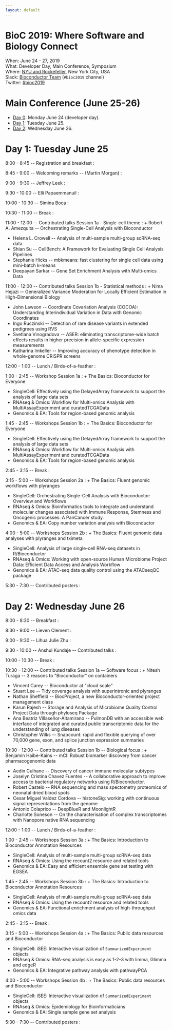 ```yaml
---
layout: default
---
```


# BioC 2019: Where Software and Biology Connect

When: June 24 - 27, 2019<br />
What: Developer Day, Main Conference, Symposium<br />
Where: [NYU and Rockefeller][venue], New York City, USA<br />
Slack: [Bioconductor Team][] (`#bioc2019` channel)<br />
Twitter: [#bioc2019][tweet]<br />

[tweet]: https://twitter.com/hashtag/bioc2019?f=tweets
[venue]: ./travel-accommodations
[Bioconductor Team]: https://bioc-community.herokuapp.com/


# Main Conference (June 25-26)
* [Day 0][0]: Monday June 24 (developer day).
* [Day 1](#day-1-tuesday-june-25): Tuesday June 25.
* [Day 2](#day-2-wednesday-june-26): Wednesday June 26.

[0]: https://bioc2019.bioconductor.org/schedule-developer-day

# Day 1: Tuesday June 25

<!--
Logistics:

- Start your [course AMI][]
- Join the [bioc-community slack][]
-->

[course AMI]: https://courses.bioconductor.org
[bioc-community slack]: https://bioc-community.herokuapp.com/

8:00 - 8:45 -- Registration and breakfast
: 

8:45 - 9:00 -- Welcoming remarks -- (Martin Morgan)
: 

9:00 - 9:30 -- Jeffrey Leek
: 

9:30 - 10:00 -- Elli Papaemmanuil
: 

10:00 - 10:30  -- Simina Boca
: 

10:30 - 11:00 -- Break
: 

11:00 - 12:00 -- Contributed talks Session 1a - Single-cell theme
: + Robert A. Amezquita -- Orchestrating Single-Cell Analysis with Bioconductor
  + Helena L. Crowell -- Analysis of multi-sample multi-group scRNA-seq data
  + Shian Su -- CellBench: A Framework for Evaluating Single Cell Analysis Pipelines
  + Stephanie Hicks -- mbkmeans: fast clustering for single cell data using mini-batch k-means
  + Deepayan Sarkar -- Gene Set Enrichment Analysis with Multi-omics Data

11:00 - 12:00 -- Contributed talks Session 1b - Statistical methods
: + Nima Hejazi -- Generalized Variance Moderation for Locally Efficient Estimation in High-Dimensional Biology
  + John Lawson -- Coordinate Covariation Analysis (COCOA): Understanding Interindividual Variation in Data with Genomic Coordinates
  + Ingo Ruczinski -- Detection of rare disease variants in extended pedigrees using RVS
  + Svetlana Vinogradova -- ASER: eliminating transcriptome-wide batch effects results in higher precision in allele-specific expression measurements
  + Katharina Imkeller -- Improving accuracy of phenotype detection in whole-genome CRISPR screens

12:00 - 1:00 -- Lunch / Birds-of-a-feather
: 

1:00 - 2:45 --  Workshop Session 1a
: + The Basics: Bioconductor for Everyone
  + SingleCell: Effectively using the DelayedArray framework to support the analysis of large data sets
  + RNAseq & Omics: Workflow for Multi-omics Analysis with MultiAssayExperiment and curatedTCGAData
  + Genomics & EA: Tools for region-based genomic analysis

1:45 - 2:45 --  Workshops Session 1b
: + The Basics: Bioconductor for Everyone
  + SingleCell: Effectively using the DelayedArray framework to support the analysis of large data sets
  + RNAseq & Omics: Workflow for Multi-omics Analysis with MultiAssayExperiment and curatedTCGAData
  + Genomics & EA: Tools for region-based genomic analysis

2:45 - 3:15 -- Break
: 

3:15 - 5:00 --  Workshops Session 2a
: + The Basics: Fluent genomic workflows with plyranges
  + SingleCell: Orchestrating Single-Cell Analysis with Bioconductor: Overview and Workflows
  + RNAseq & Omics: Bioinformatics tools to integrate and understand molecular changes associated with Immune Response, Stemness and Oncogenic processes: A PanCancer study.
  + Genomics & EA: Copy number variation analysis with Bioconductor

4:00 - 5:00 --  Workshops Session 2b
: + The Basics: Fluent genomic data analyses with plyranges and tximeta
  + SingleCell: Analysis of large single-cell RNA-seq datasets in R/Bioconductor
  + RNAseq & Omics: Working with open-source Human Microbiome Project Data: Efficient Data Access and Analysis Workflow
  + Genomics & EA: ATAC-seq data quality control using the ATACseqQC package

5:30 - 7:30 -- Contributed posters
: 

# Day 2: Wednesday June 26

8:00 - 8:30 -- Breakfast
: 

8:30 - 9:00 -- Lieven Clement
: 

9:00 - 9:30 -- Lihua Julie Zhu
: 

9:30 - 10:00 -- Anshul Kundaje --  Contributed talks
: 

10:00 - 10:30 -- Break
: 

10:30 - 12:00  --  Contributed talks Session 1a -- Software focus
: + Nitesh Turaga -- 3 reasons to "Bioconductor" on containers
  + Vincent Carey -- Bioconductor at "cloud scale"
  + Stuart Lee -- Tidy coverage analysis with superintronic and plyranges
  + Nathan Sheffield -- BiocProject, a new Bioconductor-oriented project management class
  + Karun Rajesh -- Storage and Analysis of Microbiome Quality Control Project Data through phyloseq Package
  + Ana Beatriz Villaseñor-Altamirano -- PulmonDB with an accessible web interface of integrated and curated public transcriptomic data for the understanding of lung diseases
  + Christopher Wilks -- Snapcount: rapid and flexible querying of over 70,000 gene, exon, and splice junction expression summaries

10:30 - 12:00  --  Contributed talks Session 1b -- Biological focus
: + Benjamin Haibe-Kains -- mCI: Robust biomarker discovery from cancer pharmacogenomic data
  + Aedin Culhane -- Discovery of cancer immune molecular subtypes
  + Joselyn Cristina Chavez Fuentes -- A collaborative approach to improve access to bacterial regulatory networks using R/Bioconductor.
  + Robert Castelo -- RNA sequencing and mass spectometry proteomics of neonatal dried blood spots
  + Cesar Miguel Valdez Cordova -- histoneSig: working with continuous signal representations from the genome
  + Antonio Colaprico -- DeepBlueR and MoonlightR
  + Charlotte Soneson -- On the characterisation of complex transcriptomes with Nanopore native RNA sequencing

12:00 - 1:00 -- Lunch / Birds-of-a-feather
: 

1:00 - 2:45 -- Workshops Session 3a
: + The Basics: Introduction to Bioconductor Annotation Resources
  + SingleCell: Analysis of multi-sample multi-group scRNA-seq data
  + RNAseq & Omics: Using the recount2 resource and related tools
  + Genomics & EA: Easy and efficient ensemble gene set testing with EGSEA

1:45 - 2:45 -- Workshops Session 3b
: + The Basics: Introduction to Bioconductor Annotation Resources
  + SingleCell: Analysis of multi-sample multi-group scRNA-seq data
  + RNAseq & Omics: Using the recount2 resource and related tools
  + Genomics & EA: Functional enrichment analysis of high-throughput omics data

2:45 - 3:15 -- Break
: 

3:15 - 5:00 -- Workshops Session 4a
: + The Basics: Public data resources and Bioconductor
  + SingleCell: iSEE: Interactive visualization of `SummarizedExperiment` objects
  + RNAseq & Omics: RNA-seq analysis is easy as 1-2-3 with limma, Glimma and edgeR
  + Genomics & EA: Integrative pathway analysis with pathwayPCA

4:00 - 5:00 -- Workshops Session 4b
: + The Basics: Public data resources and Bioconductor
  + SingleCell: iSEE: Interactive visualization of `SummarizedExperiment` objects
  + RNAseq & Omics: Epidemiology for Bioinformaticians
  + Genomics & EA: Single sample gene set analysis

5:30 - 7:30 -- Contributed posters
: 
